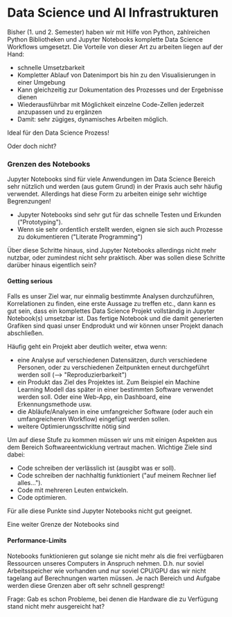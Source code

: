 # Data Science und AI Infrastrukturen

Bisher (1. und 2. Semester) haben wir mit Hilfe von Python, zahlreichen Python Bibliotheken und Jupyter Notebooks komplette Data Science Workflows umgesetzt. Die Vorteile von dieser Art zu arbeiten liegen auf der Hand:

- schnelle Umsetzbarkeit
- Kompletter Ablauf von Datenimport bis hin zu den Visualisierungen in einer Umgebung
- Kann gleichzeitig zur Dokumentation des Prozesses und der Ergebnisse dienen
- Wiederausführbar mit Möglichkeit einzelne Code-Zellen jederzeit anzupassen und zu ergänzen
- Damit: sehr zügiges, dynamisches Arbeiten möglich. 

Ideal für den Data Science Prozess!

Oder doch nicht?

### Grenzen des Notebooks

Jupyter Notebooks sind für viele Anwendungen im Data Science Bereich sehr nützlich und werden (aus gutem Grund) in der Praxis auch sehr häufig verwendet. Allerdings hat diese Form zu arbeiten einige sehr wichtige Begrenzungen!

- Jupyter Notebooks sind sehr gut für das schnelle Testen und Erkunden ("Prototyping").
- Wenn sie sehr ordentlich erstellt werden, eignen sie sich auch Prozesse zu dokumentieren ("Literate Programming")

Über diese Schritte hinaus, sind Jupyter Notebooks allerdings nicht mehr nutzbar, oder zumindest nicht sehr praktisch. Aber was sollen diese Schritte darüber hinaus eigentlich sein?

#### Getting serious

Falls es unser Ziel war, nur einmalig bestimmte Analysen durchzuführen, Korrelationen zu finden, eine erste Aussage zu treffen etc., dann kann es gut sein, dass ein komplettes Data Science Projekt vollständig in Jupyter Notebook(s) umsetzbar ist. Das fertige Notebook und die damit generierten Grafiken sind quasi unser Endprodukt und wir können unser Projekt danach abschließen.

Häufig geht ein Projekt aber deutlich weiter, etwa wenn:

- eine Analyse auf verschiedenen Datensätzen, durch verschiedene Personen, oder zu verschiedenen Zeitpunkten erneut durchgeführt werden soll (--> "Reproduzierbarkeit")
- ein Produkt das Ziel des Projektes ist. Zum Beispiel ein Machine Learning Modell das später in einer bestimmten Software verwendet werden soll. Oder eine Web-App, ein Dashboard, eine Erkennungsmethode usw.
- die Abläufe/Analysen in eine umfangreicher Software (oder auch ein umfangreicheren Workflow) eingefügt werden sollen.
- weitere Optimierungsschritte nötig sind

Um auf diese Stufe zu kommen müssen wir uns mit einigen Aspekten aus dem Bereich Softwareentwicklung vertraut machen. Wichtige Ziele sind dabei:

- Code schreiben der verlässlich ist (ausgibt was er soll).
- Code schreiben der nachhaltig funktioniert ("auf meinem Rechner lief alles...").
- Code mit mehreren Leuten entwickeln.
- Code optimieren.

Für alle diese Punkte sind Jupyter Notebooks nicht gut geeignet.



Eine weiter Grenze der Notebooks sind

#### Performance-Limits

Notebooks funktionieren gut solange sie nicht mehr als die frei verfügbaren Ressourcen unseres Computers  in Anspruch nehmen. D.h. nur soviel Arbeitsspeicher wie vorhanden und nur soviel CPU/GPU das wir nicht tagelang auf Berechnungen warten müssen. Je nach Bereich und Aufgabe werden diese Grenzen aber oft sehr schnell gesprengt! 

Frage: Gab es schon Probleme, bei denen die Hardware die zu Verfügung stand nicht mehr ausgereicht hat?

